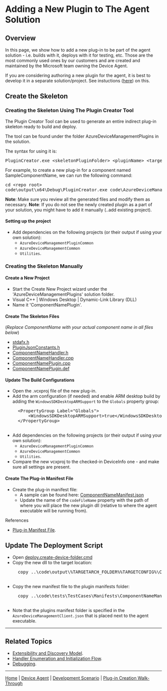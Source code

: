 # Adding a New Plugin to The Agent Solution

## Overview

In this page, we show how to add a new plug-in to be part of the agent solution - i.e. builds with it, deploys with it for testing, etc.
Those are the most commonly used ones by our customers and are created and maintained by the Microsoft team owning the Device Agent.

If you are considering authoring a new plugin for the agent, it is best to develop it in a separate solution/project.
See instuctions ([here](plugin-build-standalone.md)) on this.

## Create the Skeleton

### Creating the Skeleton Using The Plugin Creator Tool

The Plugin Creator Tool can be used to generate an entire indirect plug-in skeleton ready to build and deploy.

The tool can be found under the folder AzureDeviceManagementPlugins in the solution. 

The syntax for using it is:
<pre>
PluginCreator.exe &lt;skeletonPluginFolder&gt; &lt;pluginName&gt; &lt;targetFolderParent&gt;
</pre>

For example, to create a new plug-in for a component named SampleComponentName, we can run the following command:

<pre>
cd &lt;repo root&gt;
code\output\x64\Debug\PluginCreator.exe code\AzureDeviceManagementPlugins\SkeletonPlugin SampleComponentName code\AzureDeviceManagementPlugins
</pre>

**Note**: Make sure you review all the generated files and modify them as necessary.
**Note**: If you do not see the newly created plugin as a part of your solution, you might have to add it manually (..add existing project). 

#### Setting up the project

- Add dependencies on the following projects (or their output if using your own solution):
    - `AzureDeviceManagementPluginCommon`
    - `AzureDeviceManagementCommon`
    - `Utilities`.

### Creating the Skeleton Manually

#### Create a New Project


- Start the Create New Project wizard under the 'AzureDeviceManagementPlugins' solution folder.
- Visual C++ | Windows Desktop | Dynamic-Link Library (DLL)
- Name it 'ComponentNamePlugin'.


#### Create The Skeleton Files

(*Replace ComponentName with your actual component name in all files below*)

- [stdafx.h](../skeleton-plugin/stdafx.h)
- [PluginJsonConstants.h](../skeleton-plugin/PluginJsonConstants.h)
- [ComponentNameHandler.h](../skeleton-plugin/ComponentNameHandler.h)
- [ComponentNameHandler.cpp](../skeleton-plugin/ComponentNameHandler.cpp)
- [ComponentNamePlugin.cpp](../skeleton-plugin/ComponentNamePlugin.cpp)
- [ComponentNamePlugin.def](../skeleton-plugin/ComponentNamePlugin.def)


#### Update The Build Configurations


- Open the .vcxproj file of the new plug-in.
- Add the arm configuration (if needed) and enable ARM desktop build by adding the `WindowsSDKDesktopARMSupport` to the `Globals` property group:
    <pre>
    &lt;PropertyGroup Label="Globals"&gt;
        &lt;WindowsSDKDesktopARMSupport&gt;true&lt;/WindowsSDKDesktopARMSupport&gt;
    &lt;/PropertyGroup&gt;
    </pre>
- Add dependencies on the following projects (or their output if using your own solution):
    - `AzureDeviceManagementPluginCommon`
    - `AzureDeviceManagementCommon`
    - `Utilities`.
- Compare the new vcxproj to the checked-in DeviceInfo one - and make sure all settings are present.


#### Create The Plug-in Manifest File


- Create the plug-in manifest file:
    - A sample can be found here: [ComponentNameManifest.json](../skeleton-plugin/ComponentNameManifest.json)
    - Update the name of the `codeFileName` property with the path of where you will place the new plugin dll (relative to where the agent executable will be running from).

References
- [Plug-in Manifest File](../reference/plugin-manifest-file.md).

## Update The Deployment Script

- Open [deploy.create-device-folder.cmd](../../../scripts/deploy.create-device-folder.cmd)
- Copy the new dll to the target location:
    <pre>
    copy ..\code\output\%TARGETARCH_FOLDER%%TARGETCONFIG%\ComponentNamePlugin.dll %EXECUTABLES_FOLDER%
    </pre>
- Copy the new manifest file to the plugin manifests folder:
    <pre>
    copy ..\code\tests\TestCases\Manifests\ComponentNameManifest.json %PLUGIN_MANIFESTS_FOLDER%
    </pre>
- Note that the plugins manifest folder is specified in the `AzureDeviceManagementClient.json` that is placed next to the agent executable.

----

## Related Topics

- [Extensibility and Discovery Model](../extensibility-and-discovery-model.md).
- [Handler Enumeration and Initialization Flow](../extensibility-and-discovery-model/handler-enumeration-flow.md).
- [Debugging](debugging.md).

----

[Home](../../../README.md) | [Device Agent](../device-agent.md) | [Development Scenario](../development-scenario.md) | [Plug-in Creation Walk-Through](developer-plugin-creation.md)

